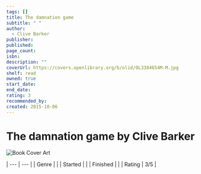 ```yaml
---
tags: []
title: The damnation game
subtitle: " "
author:
  - Clive Barker
publisher: 
published: 
page_count: 
isbn: 
description: ""
coverUrl: https://covers.openlibrary.org/b/olid/OL3384654M-M.jpg
shelf: read
owned: true
start_date: 
end_date: 
rating: 3
recommended_by: 
created: 2015-10-06
---
```


# The damnation game by Clive Barker

![Book Cover Art](https://covers.openlibrary.org/b/olid/OL3384654M-M.jpg)


| --- | --- |
| Genre |  |
| Started |  |
| Finished |  |
| Rating | 3/5 |


